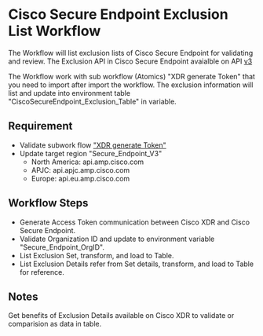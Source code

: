 # Cisco Secure Endpoint Exclusion List Workflow
The Workflow will list exclusion lists of Cisco Secure Endpoint for validating and review.
The Exclusion API in Cisco Secure Endpoint avaialble on API [v3](https://developer.cisco.com/docs/secure-endpoint/introduction/)

The Workflow work with sub workflow (Atomics) "XDR generate Token" that you need to import after import the workflow.
The exclusion information will list and update into environment table "CiscoSecureEndpoint_Exclusion_Table" in variable.

## Requirement
  - Validate subwork flow ["XDR generate Token"](https://github.com/ciscotee/ciscoxdr_workflow/tree/main/Atomics/001CiscoXDRgenerateToken__definition_workflow_02DDIR6ATE1L579banVg6VWl8rgQDCX8ErV) 
  - Update target region "Secure_Endpoint_V3"
    -  North America:  api.amp.cisco.com
    -  APJC:           api.apjc.amp.cisco.com
    -  Europe:         api.eu.amp.cisco.com

## Workflow Steps
  - Generate Access Token communication between Cisco XDR and Cisco Secure Endpoint.
  - Validate Organization ID and update to environment variable "Secure_Endpoint_OrgID".
  - List Exclusion Set, transform, and load to Table.
  - List Exclusion Details refer from Set details, transform, and load to Table for reference.

## Notes
Get benefits of Exclusion Details available on Cisco XDR to validate or comparision as data in table.
